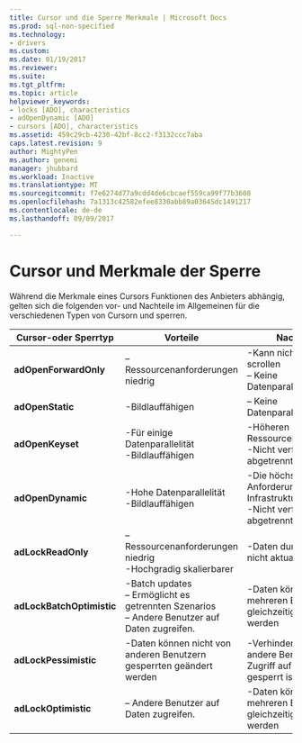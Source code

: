 ```yaml
---
title: Cursor und die Sperre Merkmale | Microsoft Docs
ms.prod: sql-non-specified
ms.technology:
- drivers
ms.custom: 
ms.date: 01/19/2017
ms.reviewer: 
ms.suite: 
ms.tgt_pltfrm: 
ms.topic: article
helpviewer_keywords:
- locks [ADO], characteristics
- adOpenDynamic [ADO]
- cursors [ADO], characteristics
ms.assetid: 459c29cb-4230-42bf-8cc2-f3132ccc7aba
caps.latest.revision: 9
author: MightyPen
ms.author: genemi
manager: jhubbard
ms.workload: Inactive
ms.translationtype: MT
ms.sourcegitcommit: f7e6274d77a9cdd4de6cbcaef559ca99f77b3608
ms.openlocfilehash: 7a1313c42582efee8330abb89a03645dc1491217
ms.contentlocale: de-de
ms.lasthandoff: 09/09/2017

---
```

# <a name="cursor-and-lock-characteristics"></a>Cursor und Merkmale der Sperre
Während die Merkmale eines Cursors Funktionen des Anbieters abhängig, gelten sich die folgenden vor- und Nachteile im Allgemeinen für die verschiedenen Typen von Cursorn und sperren.  
  
|Cursor-oder Sperrtyp|Vorteile|Nachteile|  
|-------------------------|----------------|-------------------|  
|**adOpenForwardOnly**|– Ressourcenanforderungen niedrig|-Kann nicht rückwärts scrollen<br />– Keine Datenparallelität|  
|**adOpenStatic**|-Bildlauffähigen|– Keine Datenparallelität|  
|**adOpenKeyset**|-Für einige Datenparallelität<br />-Bildlauffähigen|-Höheren Ressourcenbedarf<br />-Nicht verfügbar in abgetrennten Szenario|  
|**adOpenDynamic**|-Hohe Datenparallelität<br />-Bildlauffähigen|-Die höchsten Anforderungen von Infrastrukturressourcen<br />-Nicht verfügbar in abgetrennten Szenario|  
|**adLockReadOnly**|– Ressourcenanforderungen niedrig<br />-Hochgradig skalierbarer|-Daten durch Cursor nicht aktualisiert.|  
|**adLockBatchOptimistic**|-Batch updates<br />– Ermöglicht es getrennten Szenarios<br />– Andere Benutzer auf Daten zugreifen.|-Daten können von mehreren Benutzern gleichzeitig geändert werden|  
|**adLockPessimistic**|-Daten können nicht von anderen Benutzern gesperrten geändert werden|-Verhindert, dass andere Benutzer den Zugriff auf Daten gesperrt ist|  
|**adLockOptimistic**|– Andere Benutzer auf Daten zugreifen.|-Daten können von mehreren Benutzern gleichzeitig geändert werden|


